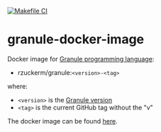 [![Makefile CI](https://github.com/rzuckerm/granule-docker-image/actions/workflows/makefile.yml/badge.svg)](https://github.com/rzuckerm/granule-docker-image/actions/workflows/makefile.yml)

# granule-docker-image

Docker image for [Granule programming language](https://granule-project.github.io/):

- rzuckerm/granule:`<version>-<tag>`

where:

- `<version>` is the [Granule version](GRANULE_VERSION)
- `<tag>` is the current GitHub tag without the "v"

The docker image can be found [here](https://hub.docker.com/r/rzuckerm/granule).
